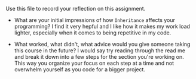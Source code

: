 Use this file to record your reflection on this assignment.

- What are your initial impressions of how `Inheritance` affects your programming?
I find it very hepful and I like how it makes my work load lighter, especially when it comes to being repetitive in my code.

- What worked, what didn't, what advice would you give someone taking this course in the future?
I would say try reading through the read me and break it down into a few steps for the section you're working on. This way you organize your focus on each step at a time and not overwhelm yourself as you code for a bigger project.

